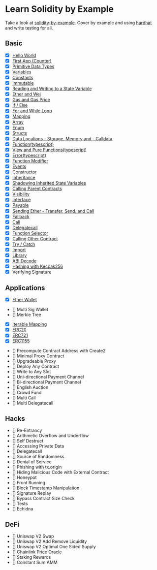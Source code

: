 # Learn Solidity by Example

Take a look at [solidity-by-example](https://solidity-by-example.org/). Cover by example and using [hardhat](https://hardhat.org/) and write testing for all.

## Basic

- [x] [Hello World](./basics/hello-world/)
- [x] [First App (Counter)](./basics/counter/)
- [x] [Primitive Data Types](./basics/primitive-data-types/)
- [x] [Variables](./basics/variables/)
- [x] [Constants](./basics/const-immut/)
- [x] [Immutable](./basics/const-immut/)
- [x] [Reading and Writing to a State Variable](./basics/read-write-states/)
- [x] [Ether and Wei](./basics/units-gas/)
- [x] [Gas and Gas Price](./basics/units-gas/)
- [x] [If / Else](./basics/condition-loop/)
- [x] [For and While Loop](./basics/condition-loop/)
- [x] [Mapping](./basics/maes/)
- [x] [Array](./basics/maes/)
- [x] [Enum](./basics/maes/)
- [x] [Structs](./basics/maes/)
- [x] [Data Locations - Storage, Memory and - Calldata](./basics/data-locations/)
- [x] [Function(typescript)](./basics/fnc-pure-view-error/)
- [x] [View and Pure Functions(typescript)](./basics/fnc-pure-view-error/)
- [x] [Error(typescript)](./basics/fnc-pure-view-error/)
- [x] [Function Modifier](./basics/fnc-pure-view-error/)
- [x] [Events](./basics/fnc-pure-view-error/)
- [x] [Constructor](./basics/inheritance/)
- [x] [Inheritance](./basics/inheritance/)
- [x] [Shadowing Inherited State Variables](./basics/inheritance/)
- [x] [Calling Parent Contracts](./basics/inheritance/)
- [x] [Visibility](./basics/inheritance/)
- [x] [Interface](./basics/interface/)
- [x] [Payable](./basics/payable/)
- [x] [Sending Ether - Transfer, Send, and Call](./basics/transfer-send-call/)
- [x] [Fallback](./basics/transfer-send-call/)
- [x] [Call](./basics/call/)
- [x] [Delegatecall](./basics/delegatecall/)
- [x] [Function Selector](./basics/delegatecall/)
- [x] [Calling Other Contract](./basics/calling-other-contract/)
- [x] [Try / Catch](./basics/calling-other-contract/)
- [x] [Import](./basics/calling-other-contract/)
- [x] [Library](./basics/calling-other-contract/)
- [x] [ABI Decode](./basics/abi_and_hash/)
- [x] [Hashing with Keccak256](./basics/abi_and_hash/)
- [x] Verifying Signature

## Applications

- [x] [Ether Wallet](./applications/ether-wallet/)
- [] Multi Sig Wallet
- [] Merkle Tree
- [x] [Iterable Mapping](./applications/iterable-mapping/)
- [x] [ERC20](./applications/erc20/)
- [x] [ERC721](./applications/erc721/)
- [x] [ERC1155](./applications/erc1155/)
- [] Precompute Contract Address with Create2
- [] Minimal Proxy Contract
- [] Upgradeable Proxy
- [] Deploy Any Contract
- [] Write to Any Slot
- [] Uni-directional Payment Channel
- [] Bi-directional Payment Channel
- [] English Auction
- [] Crowd Fund
- [] Multi Call
- [] Multi Delegatecall

## Hacks

- [] Re-Entrancy
- [] Arithmetic Overflow and Underflow
- [] Self Destruct
- [] Accessing Private Data
- [] Delegatecall
- [] Source of Randomness
- [] Denial of Service
- [] Phishing with tx.origin
- [] Hiding Malicious Code with External Contract
- [] Honeypot
- [] Front Running
- [] Block Timestamp Manipulation
- [] Signature Replay
- [] Bypass Contract Size Check
- [] Tests
- [] Echidna

## DeFi

- [] Uniswap V2 Swap
- [] Uniswap V2 Add Remove Liquidity
- [] Uniswap V2 Optimal One Sided Supply
- [] Chainlink Price Oracle
- [] Staking Rewards
- [] Constant Sum AMM
